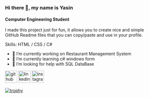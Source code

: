 ### Hi there 👋, my name is Yasin
#### Computer Engineering Student
I made this project just for fun, it allows you to create nice and simple GitHub Readme files that you can copy/paste and use in your profile.

Skills: HTML / CSS / C#

- 🔭 I’m currently working on Restaurant Management System 
- 🌱 I’m currently learning c# windows form 
- 🤔 I’m looking for help with SQL DataBase 


[<img src='https://cdn.jsdelivr.net/npm/simple-icons@3.0.1/icons/github.svg' alt='github' height='40'>](https://github.com/yasinortac)  [<img src='https://cdn.jsdelivr.net/npm/simple-icons@3.0.1/icons/linkedin.svg' alt='linkedin' height='40'>](https://www.linkedin.com/in/yasinortac/)  [<img src='https://cdn.jsdelivr.net/npm/simple-icons@3.0.1/icons/instagram.svg' alt='instagram' height='40'>](https://www.instagram.com/yasin.ortac/)  

[![trophy](https://github-profile-trophy.vercel.app/?username=yasinortac)](https://github.com/ryo-ma/github-profile-trophy)

